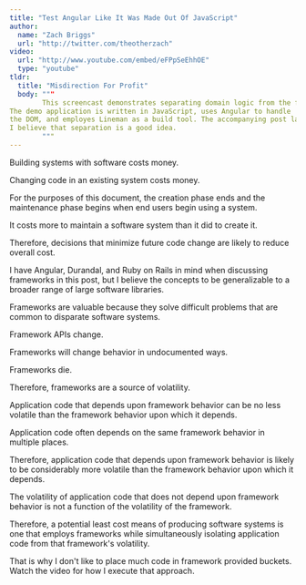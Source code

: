 ```yaml
---
title: "Test Angular Like It Was Made Out Of JavaScript"
author:
  name: "Zach Briggs"
  url: "http://twitter.com/theotherzach"
video:
  url: "http://www.youtube.com/embed/eFPpSeEhhOE"
  type: "youtube"
tldr:
  title: "Misdirection For Profit"
  body: """
        This screencast demonstrates separating domain logic from the framework.
The demo application is written in JavaScript, uses Angular to handle
the DOM, and employes Lineman as a build tool. The accompanying post lays out why
I believe that separation is a good idea.
        """
---
```

Building systems with software costs money.

Changing code in an existing system costs money.

For the purposes of this document, the creation phase ends and the maintenance phase begins when end users begin using a system.

It costs more to maintain a software system than it did to create it.

Therefore, decisions that minimize future code change are likely to reduce overall cost.

I have Angular, Durandal, and Ruby on Rails in mind when discussing frameworks in this post, but I believe the concepts to be generalizable to a broader range of large software libraries.

Frameworks are valuable because they solve difficult problems that are common to disparate software systems.

Framework APIs change.

Frameworks will change behavior in undocumented ways.

Frameworks die.

Therefore, frameworks are a source of volatility.

Application code that depends upon framework behavior can be no less volatile than the framework behavior upon which it depends.

Application code often depends on the same framework behavior in multiple places.

Therefore, application code that depends upon framework behavior is likely to be considerably more volatile than the framework behavior upon which it depends.

The volatility of application code that does not depend upon framework behavior is not a function of the volatility of the framework.

Therefore, a potential least cost means of producing software systems is one that employs frameworks while simultaneously isolating application code from that framework's volatility.

That is why I don't like to place much code in framework provided buckets. Watch the video for how I execute that approach.
